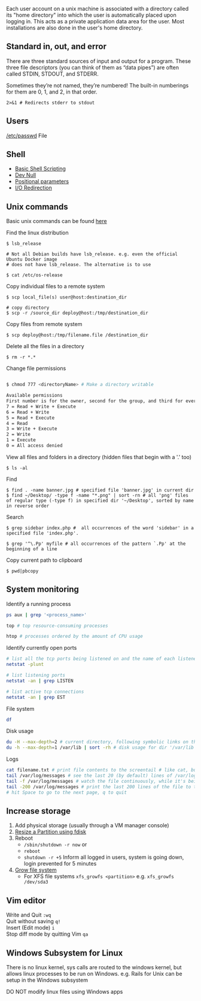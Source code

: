 Each user account on a unix machine is associated with a directory called its "home directory" into which the user is automatically placed upon logging in. This acts as a private application data area for the user. Most installations are also done in the user's home directory.

## Standard in, out, and error
There are three standard sources of input and output for a program. These three file descriptors (you can think of them as “data pipes”) are often called STDIN, STDOUT, and STDERR.

Sometimes they’re not named, they’re numbered! The built-in numberings for them are 0, 1, and 2, in that order.

`2>&1 # Redirects stderr to stdout`

## Users

[/etc/passwd](https://www.digitalocean.com/community/tutorials/how-to-use-passwd-and-adduser-to-manage-passwords-on-a-linux-vps) File

## Shell

* [Basic Shell Scripting](https://linuxconfig.org/bash-scripting-tutorial)
* [Dev Null](http://askubuntu.com/questions/514748/what-does-dev-null-mean-in-a-shell-script)
* [Positional parameters](http://stackoverflow.com/questions/5163144/what-are-the-special-dollar-sign-shell-variables)
* [I/O Redirection](http://www.tldp.org/LDP/abs/html/io-redirection.html)

## Unix commands
Basic unix commands can be found [here](http://www.cs.jhu.edu/~joanne/unix.html)

Find the linux distribution

```
$ lsb_release

# Not all Debian builds have lsb_release. e.g. even the official Ubuntu Docker image 
# does not have lsb_release. The alternative is to use 

$ cat /etc/os-release
```

Copy individual files to a remote system
```
$ scp local_file(s) user@host:destination_dir

# copy directory
$ scp -r /source_dir deploy@host:/tmp/destination_dir
```

Copy files from remote system
```
$ scp deploy@host:/tmp/filename.file /destination_dir
```

Delete all the files in a directory
```
$ rm -r *.*
```

Change file permissions
```sh

$ chmod 777 <directoryName> # Make a directory writable

Available permissions
First number is for the owner, second for the group, and third for everyone.
7 = Read + Write + Execute
6 = Read + Write
5 = Read + Execute
4 = Read
3 = Write + Execute
2 = Write
1 = Execute
0 = All access denied
```

View all files and folders in a directory (hidden files that begin with a '.' too)  
```
$ ls -al
```

Find
```
$ find . -name banner.jpg # specified file 'banner.jpg' in current dir
$ find ~/Desktop/ -type f -name "*.png" | sort -rn # all 'png' files of regular type (-type f) in specified dir '~/Desktop', sorted by name in reverse order
```

Search
```
$ grep sidebar index.php #  all occurrences of the word 'sidebar' in a specified file 'index.php'.

$ grep '^\.Pp' myfile # all occurrences of the pattern `.Pp' at the beginning of a line
```

Copy current path to clipboard
```
$ pwd|pbcopy
```

## System monitoring

Identify a running process

```sh
ps aux | grep '<process_name>'

top # top resource-consuming processes

htop # processes ordered by the amount of CPU usage
```

Identify currently open ports

```sh
# list all the tcp ports being listened on and the name of each listener’s daemon and its PID
netstat -plunt

# list listening ports
netstat -an | grep LISTEN

# list active tcp connections
netstat -an | grep EST
```

File system

```sh
df
```

Disk usage

```sh
du -H --max-depth=2 # current directory, following symbolic links on the command line not in file hierarchies.
du -h --max-depth=1 /var/lib | sort -rh # disk usage for dir '/var/lib' sorted by size in reverse order in human readable format
```

Logs

```sh
cat filename.txt # print file contents to the screentail # like cat, but only reads the end of the file
tail /var/log/messages # see the last 20 (by default) lines of /var/log/messages
tail -f /var/log/messages # watch the file continuously, while it's being updated
tail -200 /var/log/messages # print the last 200 lines of the file to the screen$ more # like cat, but opens the file one screen at a time rather than all at once
# hit Space to go to the next page, q to quit
```

## Increase storage

1. Add physical storage (usually through a VM manager console)
2. [Resize a Partition using fdisk](https://access.redhat.com/articles/1190213)
3. Reboot
    * `/sbin/shutdown -r now` or
    * `reboot`
    * `shutdown -r +5` Inform all logged in users, system is going down, login prevented for 5 minutes
4. [Grow file system](http://www.tldp.org/HOWTO/LVM-HOWTO/extendlv.html)
    * For XFS file systems `xfs_growfs <partition>` e.g. `xfs_growfs /dev/sda3`

## Vim editor

Write and Quit `:wq`  
Quit without saving `q!`  
Insert (Edit mode) `i`  
Stop diff mode by quitting Vim `qa`

## Windows Subsystem for Linux

There is no linux kernel, sys calls are routed to the windows kernel, but allows linux processes to be run on Windows. e.g. Rails for Unix can be setup in the Windows subsystem

DO NOT modify linux files using Windows apps
